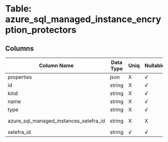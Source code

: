 # Table: azure_sql_managed_instance_encryption_protectors

## Columns 

|  Column Name   |  Data Type  | Uniq | Nullable | Description | 
|  ----  | ----  | ----  | ----  | ---- | 
| properties | json | X | √ |  | 
| id | string | X | √ |  | 
| kind | string | X | √ |  | 
| name | string | X | √ |  | 
| type | string | X | √ |  | 
| azure_sql_managed_instances_selefra_id | string | X | X | fk to azure_sql_managed_instances.selefra_id | 
| selefra_id | string | √ | √ | random id | 


